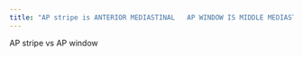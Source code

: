 ```yaml
---
title: "AP stripe is ANTERIOR MEDIASTINAL   AP WINDOW IS MIDDLE MEDIASTINAL"
---
```

AP stripe vs AP window

